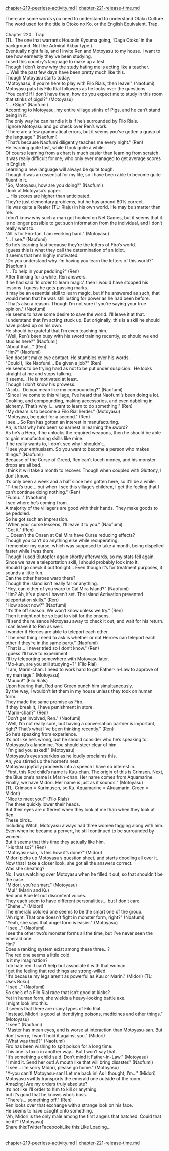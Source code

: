 [chapter-219-peerless-activity.md](./chapter-219-peerless-activity.md) | [chapter-221-release-time.md](./chapter-221-release-time.md) <br/>
<br/>
There are some words you need to understand to understand Otaku Culture The word used for the title is Otoko no Ko, or the English Equivalent, Trap.<br/>
<br/>
Chapter 220:  Trap<br/>
(TL: The one that warrants Hououin Kyouma going, ‘Daga Otoko’ in the background. Not the Admiral Akbar type.)<br/>
Eventually night falls, and I invite Ren and Motoyasu to my house. I want to see how earnestly they’ve been studying.<br/>
I used this country’s language to make up a test.<br/>
Though I don’t know why the study hating me is acting like a teacher.<br/>
… Well the past few days have been pretty much like this.<br/>
Though Motoyasu starts today.<br/>
"Motoyaasu, if you’re here to play with Filo Rials, then leave!" (Naofumi)<br/>
Motoyasu pats his Filo Rial followers as he looks over the questions.<br/>
"You can’t! If I don’t have them, how do you expect me to study in this room that stinks of pigs!?" (Motoyasu)<br/>
"… *Sigh" (Naofumi)<br/>
According to Motoyasu, my entire village stinks of Pigs, and he can’t stand being in it.<br/>
The only way he can handle it is if he’s surrounded by Filo Rials.<br/>
I ignore Motoyasu and go check over Ren’s work.<br/>
"There are a few grammatical errors, but it seems you’ve gotten a grasp of the language." (Naofumi)<br/>
"That’s because Naofumi diligently teaches me every night." (Ren)<br/>
He learning quite fast, while I took quite a while.<br/>
Of course learning from a chart is much easier than learning from scratch.<br/>
It was really difficult for me, who only ever managed to get average scores in English.<br/>
Learning a new language will always be quite tough.<br/>
Though it was an essential for my life, so I have been able to become quite fluent in it.<br/>
"So, Motoyasu, how are you doing?" (Naofumi)<br/>
I look at Motoyasu’s paper.<br/>
… His scores are higher than anticipated.<br/>
They’re just elementary problems, but he has around 80% correct.<br/>
He was quite a Realer (TL: Riaju) in his own world. He may be smarter than me.<br/>
I don’t know why such a man got hooked on Net Games, but it seems that it is no longer possible to get such information from the individual, and I don’t really want to.<br/>
"All is for Firo-tan. I am working hard." (Motoyasu)<br/>
"… I see." (Naofumi)<br/>
So he’s learning fast because they’re the letters of Firo’s world.<br/>
I guess this is what they call the determination of an idiot.<br/>
It seems that he’s highly motivated.<br/>
"Do you understand why I’m having you learn the letters of this world?" (Naofumi)<br/>
"… To help in your peddling?" (Ren)<br/>
After thinking for a while, Ren answers.<br/>
If he had said ‘In order to learn magic’, then I would have stopped his lessons. I guess he gets passing marks.<br/>
It may be an essential skill to learn magic, but if he answered as such, that would mean that he was still lusting for power as he had been before.<br/>
"That’s also a reason. Though I’m not sure if you’re saying your true opinion." (Naofumi)<br/>
He seems to have some desire to save the world. I’ll leave it at that.<br/>
I understand that I’m acting stuck up. But originally, this is a skill he should have picked up on his own.<br/>
He should be grateful that I’m even teaching him.<br/>
"Well, Ren’s been busy with his sword training recently, so should we end studies here?" (Naofumi)<br/>
"About that…" (Ren)<br/>
"Hm?" (Naofumi)<br/>
Ren doesn’t make eye contact. He stumbles over his words.<br/>
"Could I, like Naofumi… Be given a job?" (Ren)<br/>
He seems to be trying hard as not to be put under suspicion.  He looks straight at me and stops talking.<br/>
It seems… He is motivated at least.<br/>
Though I don’t know his prowess.<br/>
"A job… Do you mean like my compounding?" (Naofumi)<br/>
"Since I’ve come to this village, I’ve heard that Naofumi’s been doing a lot. Cooking, and compounding, making accessories, and even dabbling in alchemy. That’s why I… want to learn to do something." (Ren)<br/>
"My dream is to become a Filo Rial herder." (Motoyasu)<br/>
"Motoyasu, be quiet for a second." (Ren)<br/>
I see… So Ren has gotten an interest in manufacturing.<br/>
Ah, is that why he’s been so earnest in learning the sword?<br/>
As he’s a Hero, if he unlocks the required weapons, then he should be able to gain manufacturing skills like mine.<br/>
If he really wants to, I don’t see why I shouldn’t…<br/>
"I see your enthusiasm. So you want to become a person who makes things." (Naofumi)<br/>
Because of the Curse of Greed, Ren can’t touch money, and his monster drops are all bad.<br/>
I think it will take a month to recover. Though when coupled with Gluttony, I don’t know.<br/>
It’s only been a week and a half since he’s gotten here, so it’ll be a while.<br/>
"T-that’s true… but when I see this village’s children, I get the feeling that I can’t continue doing nothing." (Ren)<br/>
"Fumu…" (Naofumi)<br/>
I see where he’s coming from.<br/>
A majority of the villagers are good with their hands. They make goods to be peddled.<br/>
So he got such an impression.<br/>
"When your curse lessens, I’ll leave it to you." (Naofumi)<br/>
"Got it." (Ren)<br/>
… Doesn’t the Onsen at Cal Mira have Curse reducing effects?<br/>
Though you can’t do anything else while recuperating.<br/>
I remember my curse, which was supposed to take a month, being dispelled faster while I was there.<br/>
Though I used Blutopfer again shortly afterwards, so my stats fell again.<br/>
Since we have a teleportation skill, I should probably look into it.<br/>
Should I go check it out tonight… Even though it’s for treatment purposes, it sounds a little fun.<br/>
Can the other heroes warp there?<br/>
Though the island isn’t really far or anything.<br/>
"Hey, can either of you warp to Cal Mira Island?" (Naofumi)<br/>
"Hm? Ah, it’s a place I haven’t set. The Island Activation prevented teleportation skills." (Ren)<br/>
"How about now?" (Naofumi)<br/>
"It’s the off season. We won’t know unless we try." (Ren)<br/>
Then it might not be so bad to visit for the onsens.<br/>
I’ll send the nuisance Motoyasu away to check it out, and wait for his return.<br/>
I can leave it to Ren as well.<br/>
I wonder if Heroes are able to teleport each other.<br/>
"The next thing I need to ask is whether or not Heroes can teleport each other if they’re in the same party." (Naofumi)<br/>
"That is… I never tried so I don’t know." (Ren)<br/>
I guess I’ll have to experiment.<br/>
I’ll try teleporting somewhere with Motoyasu later.<br/>
"Mo-kun, are you still studying~?" (Filo Rial)<br/>
"I am, Marin-chan. I need to work hard to get Father-in-Law to approve of my marriage." (Motoyasu)<br/>
"Muuuu!" (Filo Rials)<br/>
Upon hearing that, Red and Green punch him simultaneously.<br/>
By the way, I wouldn’t let them in my house unless they took on human form.<br/>
They made the same promise as Firo.<br/>
If they break it, I have punishment in store.<br/>
"Marin-chan?" (Ren)<br/>
"Don’t get involved, Ren." (Naofumi)<br/>
"Well, I’m not really sure, but having a conversation partner is important, right? That’s what I’ve been thinking recently." (Ren)<br/>
So he’s speaking from experience.<br/>
It’s not like he’s wrong, but he should consider who he’s speaking to.<br/>
Motoyasu’s a landmine. You should steer clear of him.<br/>
"I’m glad you asked!" (Motoyasu)<br/>
Motoyasu’s eyes sparkles as he loudly proclaims this.<br/>
Ah, you stirred up the hornet’s nest.<br/>
Motoyasu joyfully proceeds into a speech I have no interest in.<br/>
"First, this Red child’s name is Kuu-chan. The origin of this is Crimson. Next, the Blue one’s name is Marin-chan. Her name comes from Aquamarine. Finally, we have Midori. Her name is just as it sounds." (Motoyasu)<br/>
(TL: Crimson = Kurimuson, so Ku. Aquamarine = Akuamarin. Green = Midori)<br/>
"Nice to meet you!" (Filo Rials)<br/>
The three quickly lower their heads.<br/>
But their eyes are different when they look at me than when they look at Ren.<br/>
These birds…<br/>
Including Witch, Motoyasu always had three women tagging along with him. Even when he became a pervert, he still continued to be surrounded by women.<br/>
But it seems that this time they actually like him.<br/>
"I-is that so?" (Ren)<br/>
"Motoyasu-san, is this how it’s done?" (Midori)<br/>
Midori picks up Motoyasu’s question sheet, and starts doodling all over it.<br/>
Now that I take a closer look, she got all the answers correct.<br/>
Was she cheating?<br/>
No, I was watching over Motoyasu when he filled it out, so that shouldn’t be the case.<br/>
"Midori, you’re smart." (Motoyasu)<br/>
"Mu!" (Marin and Ku)<br/>
Red and Blue let out discontent voices.<br/>
They each seem to have different personalities… but I don’t care.<br/>
"Ehehe…" (Midori)<br/>
The emerald colored one seems to be the smart one of the group.<br/>
"Ah right. That one doesn’t fight in monster form, right?" (Noafumi)<br/>
"Yeah, she says that angel form is easier." (Motoyasu)<br/>
"I see…" (Naofumi)<br/>
I see the other two’s monster forms all the time, but I’ve never seen the emerald one.<br/>
Hm?<br/>
Does a ranking system exist among these three…?<br/>
The red one seems a little cold.<br/>
Is it my imagination?<br/>
I do hate red. I can’t help but associate it with that woman.<br/>
I get the feeling that red things are strong-willed.<br/>
"It’s because my legs aren’t as powerful as Kuu or Marin." (Midori) (TL: Uses Boku)<br/>
"I see…" (Naofumi)<br/>
So she’s of a Filo Rial race that isn’t good at kicks?<br/>
Yet in human form, she wields a heavy-looking battle axe.<br/>
I might look into this.<br/>
It seems that there are many types of Filo Rial.<br/>
"Instead, Midori is good at identifying poisons, medicines and other things." (Motoyasu)<br/>
"I see." (Naofumi)<br/>
"Master has mean eyes, and is worse at interaction than Motoyasu-san. But don’t worry, I won’t hold it against you." (Midori)<br/>
"What was that!?" (Naofumi)<br/>
Firo has been wishing to spit poison for a long time.<br/>
This one is toxic in another way… But I won’t say that.<br/>
"It’s something a child said. Don’t mind it Father-in-Law." (Motoyasu)<br/>
"I mind it. Send her out! A mouth like that will bring disaster." (Naofumi)<br/>
"I see… I’m sorry Midori, please go home." (Motoyasu)<br/>
"Y-you can’t! Motoyasu-san! Let me back in! As I thought, I’m…" (Midori)<br/>
Motoyasu swiftly transports the emerald one outside of the room.<br/>
Amazing! Are my orders truly absolute?<br/>
It’s not like I’ll order to him to kill or anything.<br/>
but it’s good that he knows who’s boss.<br/>
"There’s… something off." (Ren)<br/>
Ren looks over that exchange with a strange look on his face.<br/>
He seems to have caught onto something.<br/>
"Ah, Midori is the only male among the first angels that hatched. Could that be it?" (Motoyasu)<br/>
Share this:TwitterFacebookLike this:Like Loading... <br/>
<br/>
<br/>
[chapter-219-peerless-activity.md](./chapter-219-peerless-activity.md) | [chapter-221-release-time.md](./chapter-221-release-time.md) <br/>

